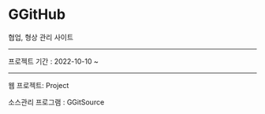 # GGitHub
협업, 형상 관리 사이트

----

프로젝트 기간 : 2022-10-10 ~

-----

웹 프로젝트: Project

소스관리 프로그램 : GGitSource
